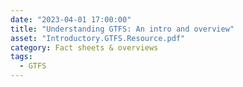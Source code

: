 ```yaml
---
date: "2023-04-01 17:00:00"
title: "Understanding GTFS: An intro and overview"
asset: "Introductory.GTFS.Resource.pdf"
category: Fact sheets & overviews
tags:
  - GTFS
---
```

